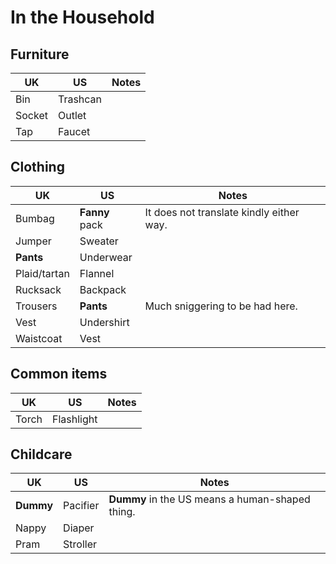 # In the Household

## Furniture

UK  | US  | Notes
--- | --- | ---
Bin | Trashcan |
Socket | Outlet |
Tap | Faucet |


## Clothing

UK  | US  | Notes
--- | --- | ---
Bumbag | **Fanny** pack | It does not translate kindly either way.
Jumper | Sweater |
**Pants** | Underwear |
Plaid/tartan | Flannel |
Rucksack | Backpack |
Trousers | **Pants** | Much sniggering to be had here.
Vest | Undershirt |
Waistcoat | Vest |


## Common items

UK  | US  | Notes
--- | --- | ---
Torch | Flashlight |


## Childcare

UK  | US  | Notes
--- | --- | ---
**Dummy** | Pacifier | **Dummy** in the US means a human-shaped thing.
Nappy | Diaper |
Pram | Stroller |
